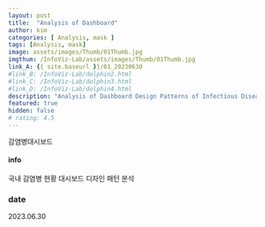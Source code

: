 ```yaml
---
layout: post
title:  "Analysis of Dashboard"
author: kim
categories: [ Analysis, mask ]
tags: [Analysis, mask]
image: assets/images/Thumb/01Thumb.jpg
imgthum: /InfoViz-Lab/assets/images/Thumb/01Thumb.jpg
link_A: {{ site.baseurl }}/01_20230630
#link_B: /InfoViz-Lab/dolphin2.html
#link_C: /InfoViz-Lab/dolphin3.html
#link_D: /InfoViz-Lab/dolphin4.html
description: "Analysis of Dashboard Design Patterns of Infectious Diseases in Korea"
featured: true
hidden: false
# rating: 4.5
---
```


감염병대시보드

#### info
국내 감염병 현황 대시보드 디자인 패턴 분석

### date
2023.06.30